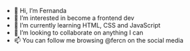 - 👋 Hi, I’m Fernanda
- 👀 I’m interested in become a frontend dev
- 🌱 I’m currently learning HTML, CSS and JavaScript
- 💞️ I’m looking to collaborate on anything I can
- 📫 You can follow me browsing @fercn on the social media
<!---
nascimentofernanda/nascimentofernanda is a ✨ special ✨ repository because its `README.md` (this file) appears on your GitHub profile.
You can click the Preview link to take a look at your changes.
--->
